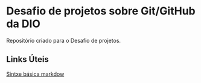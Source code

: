 # Desafio de projetos sobre Git/GitHub da DIO
Repositório criado para o  Desafio de projetos.

## Links Úteis
[Sintxe básica markdow](https://www.markdownguide.org/basic-syntax/)

